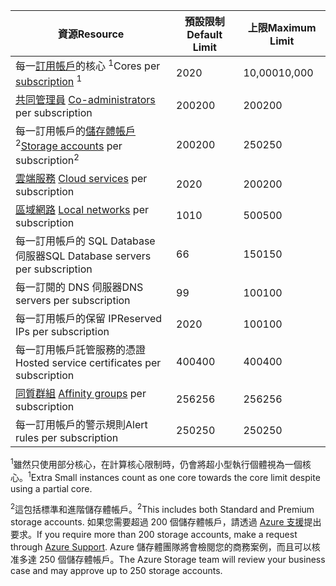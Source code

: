 | <span data-ttu-id="079a1-101">資源</span><span class="sxs-lookup"><span data-stu-id="079a1-101">Resource</span></span> | <span data-ttu-id="079a1-102">預設限制</span><span class="sxs-lookup"><span data-stu-id="079a1-102">Default Limit</span></span> | <span data-ttu-id="079a1-103">上限</span><span class="sxs-lookup"><span data-stu-id="079a1-103">Maximum Limit</span></span> |
| --- | --- | --- |
| <span data-ttu-id="079a1-104">每一[訂用帳戶](../articles/billing-buy-sign-up-azure-subscription.md)的核心 <sup>1</sup></span><span class="sxs-lookup"><span data-stu-id="079a1-104">Cores per [subscription](../articles/billing-buy-sign-up-azure-subscription.md) <sup>1</sup></span></span> |<span data-ttu-id="079a1-105">20</span><span class="sxs-lookup"><span data-stu-id="079a1-105">20</span></span> |<span data-ttu-id="079a1-106">10,000</span><span class="sxs-lookup"><span data-stu-id="079a1-106">10,000</span></span> |
| <span data-ttu-id="079a1-107">[共同管理員](../articles/billing-add-change-azure-subscription-administrator.md) </span><span class="sxs-lookup"><span data-stu-id="079a1-107">[Co-administrators](../articles/billing-add-change-azure-subscription-administrator.md) per subscription</span></span> |<span data-ttu-id="079a1-108">200</span><span class="sxs-lookup"><span data-stu-id="079a1-108">200</span></span> |<span data-ttu-id="079a1-109">200</span><span class="sxs-lookup"><span data-stu-id="079a1-109">200</span></span> |
| <span data-ttu-id="079a1-110">每一訂用帳戶的[儲存體帳戶](../articles/storage/common/storage-create-storage-account.md)<sup>2</sup></span><span class="sxs-lookup"><span data-stu-id="079a1-110">[Storage accounts](../articles/storage/common/storage-create-storage-account.md) per subscription<sup>2</sup></span></span> |<span data-ttu-id="079a1-111">200</span><span class="sxs-lookup"><span data-stu-id="079a1-111">200</span></span> |<span data-ttu-id="079a1-112">250</span><span class="sxs-lookup"><span data-stu-id="079a1-112">250</span></span> |
| <span data-ttu-id="079a1-113">[雲端服務](../articles/cloud-services/cloud-services-choose-me.md) </span><span class="sxs-lookup"><span data-stu-id="079a1-113">[Cloud services](../articles/cloud-services/cloud-services-choose-me.md) per subscription</span></span> |<span data-ttu-id="079a1-114">20</span><span class="sxs-lookup"><span data-stu-id="079a1-114">20</span></span> |<span data-ttu-id="079a1-115">200</span><span class="sxs-lookup"><span data-stu-id="079a1-115">200</span></span> |
| <span data-ttu-id="079a1-116">[區域網路](http://msdn.microsoft.com/library/jj157100.aspx) </span><span class="sxs-lookup"><span data-stu-id="079a1-116">[Local networks](http://msdn.microsoft.com/library/jj157100.aspx) per subscription</span></span> |<span data-ttu-id="079a1-117">10</span><span class="sxs-lookup"><span data-stu-id="079a1-117">10</span></span> |<span data-ttu-id="079a1-118">500</span><span class="sxs-lookup"><span data-stu-id="079a1-118">500</span></span> |
| <span data-ttu-id="079a1-119">每一訂用帳戶的 SQL Database 伺服器</span><span class="sxs-lookup"><span data-stu-id="079a1-119">SQL Database servers per subscription</span></span> |<span data-ttu-id="079a1-120">6</span><span class="sxs-lookup"><span data-stu-id="079a1-120">6</span></span> |<span data-ttu-id="079a1-121">150</span><span class="sxs-lookup"><span data-stu-id="079a1-121">150</span></span> |
| <span data-ttu-id="079a1-122">每一訂閱的 DNS 伺服器</span><span class="sxs-lookup"><span data-stu-id="079a1-122">DNS servers per subscription</span></span> |<span data-ttu-id="079a1-123">9</span><span class="sxs-lookup"><span data-stu-id="079a1-123">9</span></span> |<span data-ttu-id="079a1-124">100</span><span class="sxs-lookup"><span data-stu-id="079a1-124">100</span></span> |
| <span data-ttu-id="079a1-125">每一訂用帳戶的保留 IP</span><span class="sxs-lookup"><span data-stu-id="079a1-125">Reserved IPs per subscription</span></span> |<span data-ttu-id="079a1-126">20</span><span class="sxs-lookup"><span data-stu-id="079a1-126">20</span></span> |<span data-ttu-id="079a1-127">100</span><span class="sxs-lookup"><span data-stu-id="079a1-127">100</span></span> |
| <span data-ttu-id="079a1-128">每一訂用帳戶託管服務的憑證</span><span class="sxs-lookup"><span data-stu-id="079a1-128">Hosted service certificates per subscription</span></span> |<span data-ttu-id="079a1-129">400</span><span class="sxs-lookup"><span data-stu-id="079a1-129">400</span></span> |<span data-ttu-id="079a1-130">400</span><span class="sxs-lookup"><span data-stu-id="079a1-130">400</span></span> |
| <span data-ttu-id="079a1-131">[同質群組](../articles/virtual-network/virtual-networks-migrate-to-regional-vnet.md) </span><span class="sxs-lookup"><span data-stu-id="079a1-131">[Affinity groups](../articles/virtual-network/virtual-networks-migrate-to-regional-vnet.md) per subscription</span></span> |<span data-ttu-id="079a1-132">256</span><span class="sxs-lookup"><span data-stu-id="079a1-132">256</span></span> |<span data-ttu-id="079a1-133">256</span><span class="sxs-lookup"><span data-stu-id="079a1-133">256</span></span> |
| <span data-ttu-id="079a1-134">每一訂用帳戶的警示規則</span><span class="sxs-lookup"><span data-stu-id="079a1-134">Alert rules per subscription</span></span> |<span data-ttu-id="079a1-135">250</span><span class="sxs-lookup"><span data-stu-id="079a1-135">250</span></span> |<span data-ttu-id="079a1-136">250</span><span class="sxs-lookup"><span data-stu-id="079a1-136">250</span></span> |

<span data-ttu-id="079a1-137"><sup>1</sup>雖然只使用部分核心，在計算核心限制時，仍會將超小型執行個體視為一個核心。</span><span class="sxs-lookup"><span data-stu-id="079a1-137"><sup>1</sup>Extra Small instances count as one core towards the core limit despite using a partial core.</span></span>

<span data-ttu-id="079a1-138"><sup>2</sup>這包括標準和進階儲存體帳戶。</span><span class="sxs-lookup"><span data-stu-id="079a1-138"><sup>2</sup>This includes both Standard and Premium storage accounts.</span></span> <span data-ttu-id="079a1-139">如果您需要超過 200 個儲存體帳戶，請透過 [Azure 支援](https://azure.microsoft.com/support/faq/)提出要求。</span><span class="sxs-lookup"><span data-stu-id="079a1-139">If you require more than 200 storage accounts, make a request through [Azure Support](https://azure.microsoft.com/support/faq/).</span></span> <span data-ttu-id="079a1-140">Azure 儲存體團隊將會檢閱您的商務案例，而且可以核准多達 250 個儲存體帳戶。</span><span class="sxs-lookup"><span data-stu-id="079a1-140">The Azure Storage team will review your business case and may approve up to 250 storage accounts.</span></span> 

